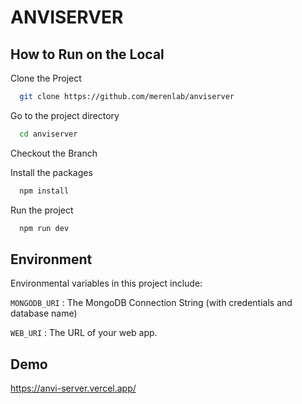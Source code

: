 # ANVISERVER

## How to Run on the Local

Clone the Project

```bash
  git clone https://github.com/merenlab/anviserver
```

Go to the project directory

```bash
  cd anviserver
```

Checkout the Branch

Install the packages

```bash
  npm install
```

Run the project

```bash
  npm run dev
```

## Environment

Environmental variables in this project include:

`MONGODB_URI` : The MongoDB Connection String (with credentials and database name)

`WEB_URI` : The URL of your web app.

## Demo

  https://anvi-server.vercel.app/

